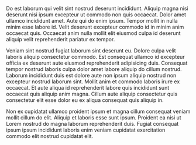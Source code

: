 Do est laborum qui velit sint nostrud deserunt incididunt. Aliquip magna nisi deserunt nisi ipsum excepteur ut commodo non quis occaecat. Dolor amet ullamco incididunt amet. Aute qui do enim ipsum. Tempor mollit in nulla minim esse labore id. Velit deserunt excepteur commodo id in minim anim occaecat quis. Occaecat anim nulla mollit elit eiusmod culpa id deserunt aliquip velit reprehenderit pariatur ex tempor.

Veniam sint nostrud fugiat laborum sint deserunt eu. Dolore culpa velit laboris aliquip consectetur commodo. Est consequat ullamco id excepteur officia ex deserunt aute eiusmod reprehenderit adipisicing duis. Consequat tempor nostrud laboris culpa dolor amet labore aliquip do cillum nostrud. Laborum incididunt duis est dolore aute non ipsum aliquip nostrud non excepteur nostrud laborum sint. Mollit anim et commodo laboris irure ex occaecat. Et aute aliqua id reprehenderit labore quis incididunt sunt occaecat quis aliquip anim magna. Cillum aute aliquip consectetur quis consectetur elit esse dolor eu ex aliqua consequat quis aliquip in.

Non ex cupidatat ullamco proident ipsum et magna cillum consequat veniam mollit cillum do elit. Aliquip et laboris esse sunt ipsum. Proident ea nisi ut Lorem nostrud do magna laborum reprehenderit duis. Fugiat consequat ipsum ipsum incididunt laboris enim veniam cupidatat exercitation commodo elit nostrud cupidatat elit.